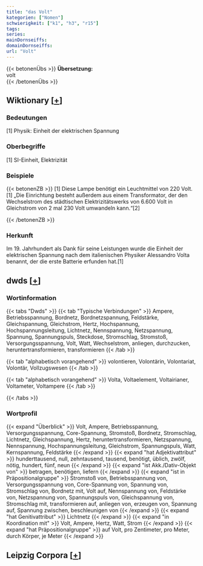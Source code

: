 ```yaml
---
title: "das Volt"
kategorien: ["Nomen"]
schwierigkeit: ["k1", "h3", "r15"]
tags:
series:
mainDornseiffs:
domainDornseiffs:
url: "Volt"
---
```


{{< betonenÜbs >}}
**Übersetzung:**  
volt  
{{< /betonenÜbs >}}

## Wiktionary [[+](https://de.wiktionary.org/wiki/Volt)]

### Bedeutungen
[1] Physik: Einheit der elektrischen Spannung  

### Oberbegriffe
[1] SI-Einheit, Elektrizität  

### Beispiele
{{< betonenZB >}}
[1] Diese Lampe benötigt ein Leuchtmittel von 220 Volt.  
[1] „Die Einrichtung besteht außerdem aus einem Transformator, der den Wechselstrom des städtischen Elektrizitätswerks von 6.600 Volt in Gleichstrom von 2 mal 230 Volt umwandeln kann.“[2]  

{{< /betonenZB >}}
### Herkunft
Im 19. Jahrhundert als Dank für seine Leistungen wurde die Einheit der elektrischen Spannung nach dem italienischen Physiker Alessandro Volta benannt, der die erste Batterie erfunden hat.[1]  



## dwds [[+](https://www.dwds.de/wb/Volt)]

### Wortinformation
{{< tabs "Dwds" >}}
{{< tab "Typische Verbindungen" >}}
Ampere, Betriebsspannung, Bordnetz, Bordnetzspannung, Feldstärke, Gleichspannung, Gleichstrom, Hertz, Hochspannung, Hochspannungsleitung, Lichtnetz, Nennspannung, Netzspannung, Spannung, Spannungspuls, Steckdose, Stromschlag, Stromstoß, Versorgungsspannung, Volt, Watt, Wechselstrom, anliegen, durchzucken, heruntertransformieren, transformieren
{{< /tab >}}

{{< tab "alphabetisch vorangehend" >}}
volontieren, Volontärin, Volontariat, Volontär, Vollzugswesen
{{< /tab >}}

{{< tab "alphabetisch vorangehend" >}}
Volta, Voltaelement, Voltairianer, Voltameter, Voltampere
{{< /tab >}}

{{< /tabs >}}

### Wortprofil
{{< expand "Überblick" >}} Volt, Ampere, Betriebsspannung, Versorgungsspannung, Core-Spannung, Stromstoß, Bordnetz, Stromschlag, Lichtnetz, Gleichspannung, Hertz, heruntertransformieren, Netzspannung, Nennspannung, Hochspannungsleitung, Gleichstrom, Spannungspuls, Watt, Kernspannung, Feldstärke {{< /expand >}}
{{< expand "hat Adjektivattribut" >}} hunderttausend, null, zehntausend, tausend, benötigt, üblich, zwölf, nötig, hundert, fünf, neun {{< /expand >}}
{{< expand "ist Akk./Dativ-Objekt von" >}} betragen, benötigen, liefern {{< /expand >}}
{{< expand "ist in Präpositionalgruppe" >}} Stromstoß von, Betriebsspannung von, Versorgungsspannung von, Core-Spannung von, Spannung von, Stromschlag von, Bordnetz mit, Volt auf, Nennspannung von, Feldstärke von, Netzspannung von, Spannungspuls von, Gleichspannung von, Stromschlag mit, transformieren auf, anliegen von, erzeugen von, Spannung auf, Spannung zwischen, beschleunigen von {{< /expand >}}
{{< expand "hat Genitivattribut" >}} Lichtnetz {{< /expand >}}
{{< expand "in Koordination mit" >}} Volt, Ampere, Hertz, Watt, Strom {{< /expand >}}
{{< expand "hat Präpositionalgruppe" >}} auf Volt, pro Zentimeter, pro Meter, durch Körper, je Meter {{< /expand >}}

## Leipzig Corpora [[+](https://corpora.uni-leipzig.de/en/res?word=Volt&corpusId=deu_newscrawl-public_2018)]

